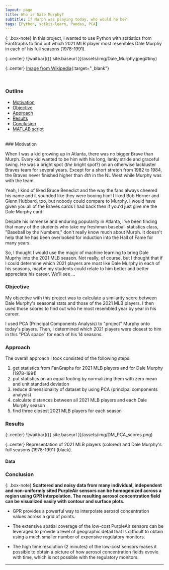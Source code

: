 ```yaml
---
layout: page
title: Who is Dale Murphy?
subtitle: If Murph was playing today, who would he be?
tags: [Python, scikit-learn, Pandas, PCA]
---
```


{: .box-note}
In this project, I wanted to use Python with statistics from FanGraphs to find out which 2021 MLB player most resembles Dale Murphy in each of his full seasons (1978-1991).

{:.center}
![waitbar]({{ site.baseurl }}/assets/img/Dale_Murphy.jpeg#tiny)

{:.center}
[Image from Wikipedia](https://commons.wikimedia.org/wiki/File:Dale_Murphy_1984_Braves_Police_Set_(cropped).jpg){:target="_blank"}

<br>

### Outline
- [Motivation](#motivation)
- [Objective](#objective)
- [Approach](#approach)
- [Results](#results)
- [Conclusion](#conclusion)
- [MATLAB script](#matlab-script)

<br>
### Motivation

When I was a kid growing up in Atlanta, there was no bigger Brave than Murph. Every kid wanted to be him with his long, lanky stride and graceful swing. He was a bright spot (_the_ bright spot?) on an otherwise lackluster Braves team for several years. Except for a short stretch from 1982 to 1984, the Braves never finished higher than _4th_ in the NL West while Murphy was with the team.

Yeah, I kind of liked Bruce Benedict and the way the fans always cheered his name and it sounded like they were booing him!  I liked Bob Horner and Glenn Hubbard, too, but nobody could compare to Murphy. I would have given you all of the Braves cards I had back then if you'd just give me the Dale Murphy card!

Despite his immense and enduring popularity in Atlanta, I've been finding that many of the students who take my freshman baseball statistics class, "Baseball by the Numbers," don't really know much about Murph. It doesn't help that he has been overlooked for induction into the Hall of Fame for many years.

So, I thought I would use the magic of machine learning to bring Dale Muprhy into the 2021 MLB season. Not really, of course, but I thought that if I could determine which 2021 players are most like Dale Murphy in each of his seasons, maybe my students could relate to him better and better appreciate his career. We'll see ...

### Objective

My objective with this project was to calculate a similarity score between Dale Murphy's seasonal stats and those of the 2021 MLB players. I then used those scores to find out who he most resembled year by year in his career.

I used PCA (Principal Components Analysis) to "project" Murphy onto today's players. Then, I determined which 2021 players were closest to him in this "PCA space" for each of his 14 seasons.

### Approach

The overall approach I took consisted of the following steps:

1. get statistics from FanGraphs for 2021 MLB players and for Dale Murphy (1978-1991)
2. put statistics on an equal footing by normalizing them with zero mean and unit standard deviation
3. reduce dimensionality of dataset by using PCA (principal components analysis)
4. calculate distances between all 2021 MLB players and each Dale Murphy season
5. find three closest 2021 MLB players for each season

### Results

{:.center}
![waitbar]({{ site.baseurl }}/assets/img/DM_PCA_scores.png)

{:.center}
Representation of 2021 MLB players (colored) and Dale Murphy's full seasons (1978-1991) (black).

#### Data



### Conclusion

{: .box-note}
**Scattered and noisy data from many individual, independent and non-uniformly sited PurpleAir sensors can be homogenized across a region using GPR interpolation. The resulting aerosol concentration field can be visualized easily with contour and surface plots.**

- GPR provides a powerful way to interpolate aerosol concentration values across a grid of points.

- The extensive spatial coverage of the low-cost PurpleAir sensors can be leveraged to provide a level of geographic detail that is difficult to obtain using a much smaller number of expensive regulatory monitors.

- The high time resolution (2 minutes) of the low-cost sensors makes it possible to obtain a picture of how aerosol concentration fields evovle with time, which is not possible with the regulatory monitors.

---